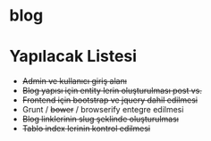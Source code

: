 blog
====

Yapılacak Listesi
===

- ~~Admin ve kullanıcı giriş alanı~~
- ~~Blog yapısı için entity lerin oluşturulması post vs.~~
- ~~Frontend için bootstrap ve jquery dahil edilmesi~~
- Grunt / ~~bower~~ / browserify entegre edilmesi
- ~~Blog linklerinin slug şeklinde oluşturulması~~
- ~~Tablo index lerinin kontrol edilmesi~~
